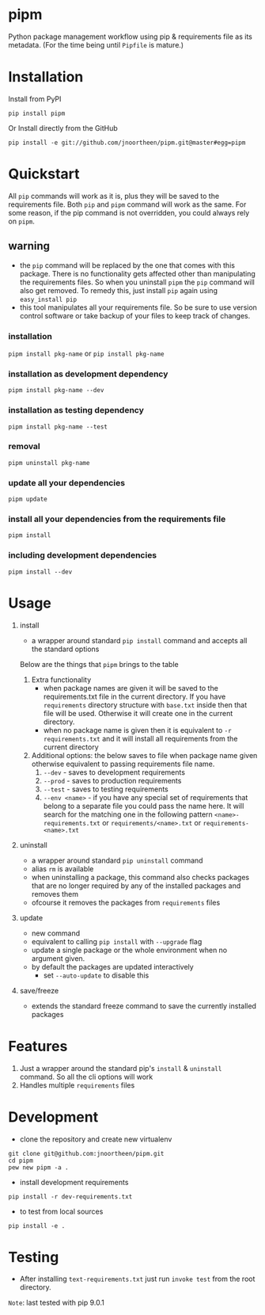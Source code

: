 # pipm

Python package management workflow using pip & requirements file as its metadata. (For the time being until `Pipfile` 
is mature.)

# Installation

Install from PyPI

```
pip install pipm
```

Or Install directly from the GitHub

```commandline
pip install -e git://github.com/jnoortheen/pipm.git@master#egg=pipm
```

# Quickstart
All `pip` commands will work as it is, plus they will be saved to the requirements file. Both `pip` and `pipm` command
will work as the same. For some reason, if the pip command is not overridden, you could always rely on `pipm`. 

## warning
- the `pip` command will be replaced by the one that comes with this package. There is no functionality gets 
affected other than manipulating the requirements files. So when you uninstall `pipm` the `pip` command will also get removed. To remedy this, just install `pip` again using `easy_install pip`
- this tool manipulates all your requirements file. So be sure to use version control software or take backup of your files to keep track of changes. 

### installation
```pipm install pkg-name``` or 
```pip install pkg-name```

### installation as development dependency
```pipm install pkg-name --dev```


### installation as testing dependency
```pipm install pkg-name --test```

### removal 
```pipm uninstall pkg-name```

### update all your dependencies
```pipm update```

### install all your dependencies from the requirements file
```pipm install```

### including development dependencies
```pipm install --dev```


# Usage

1. install
    - a wrapper around standard `pip install` command and accepts all the standard options
    
    Below are the things that `pipm` brings to the table
    
    1. Extra functionality
        - when package names are given it will be saved to the requirements.txt file in the current directory.
        If you have `requirements` directory structure with `base.txt` inside then that file will be used. Otherwise it 
        will create one in the current directory.
        - when no package name is given then it is equivalent to `-r requirements.txt` and it will install all requirements
        from the current directory
    1. Additional options:
        the below saves to file when package name given otherwise equivalent to passing requirements file name.
        1. `--dev` - saves to development requirements
        1. `--prod` - saves to production requirements
        1. `--test` - saves to  testing requirements
        1. `--env <name>` - if you have any special set of requirements that belong to a separate file you could pass the name here.
        It will search for the matching one in the following pattern `<name>-requirements.txt` or 
        `requirements/<name>.txt` or `requirements-<name>.txt`

1. uninstall 
    - a wrapper around standard `pip uninstall` command
    - alias `rm` is available
    - when uninstalling a package, this command also checks packages that are no longer required by any of the installed
    packages and removes them
    - ofcourse it removes the packages from `requirements` files

1. update
    - new command
    - equivalent to calling `pip install` with `--upgrade` flag
    - update a single package or the whole environment when no argument given.
    - by default the packages are updated interactively
        - set `--auto-update` to disable this

1. save/freeze
    - extends the standard freeze command to save the currently installed packages


# Features

1. Just a wrapper around the standard pip's `install` & `uninstall` command. So all the cli options will work
1. Handles multiple `requirements` files

# Development
- clone the repository and create new virtualenv

```
git clone git@github.com:jnoortheen/pipm.git
cd pipm
pew new pipm -a .
```

- install development requirements
```
pip install -r dev-requirements.txt
```

-  to test from local sources
```
pip install -e .
```

# Testing

- After installing `text-requirements.txt` just run `invoke test` from the root directory.

``Note``: last tested with pip 9.0.1
